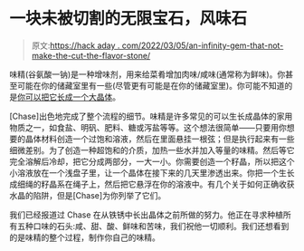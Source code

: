 # 一块未被切割的无限宝石，风味石

> 原文:[https://hack aday . com/2022/03/05/an-infinity-gem-that-not-make-the-cut-the-flavor-stone/](https://hackaday.com/2022/03/05/an-infinity-gem-that-didnt-make-the-cut-the-flavor-stone/)

味精(谷氨酸一钠)是一种增味剂，用来给菜肴增加肉味/咸味(通常称为鲜味)。你甚至可能在你的储藏室里有一些(尽管更有可能是在你的储藏室里)。你可能不知道的是[你可以把它长成一个大晶体](https://crystalverse.com/msg-crystals/)。

[Chase]出色地完成了整个流程的细节。味精是许多常见的可以生长成晶体的家用物质之一，如食盐、明矾、肥料、糖或泻盐等等。这个想法很简单——只要用你想要的晶体材料创造一个过饱和溶液，然后在里面悬挂一根弦；但是执行起来有一些细微差别。为了创造一种超饱和的介质，加热一些水并加入等量的味精。然后等它完全溶解后冷却，把它分成两部分，一大一小。你需要创造一个籽晶，所以把这个小溶液放在一个浅盘子里，让一个晶体在接下来的几天里渗透出来。你把一个生长成细绳的籽晶系在绳子上，然后把它悬浮在你的溶液中。有几个关于如何正确收获水晶的陷阱，但是[Chase]为你列举了它们。

我们已经报道过 Chase 在从铁锈中长出晶体之前所做的努力。他正在寻求种植所有五种口味的石头:咸、甜、酸、鲜味和苦味，我们祝他一切顺利。我们还想看到的是味精的整个过程，制作你自己的味精。